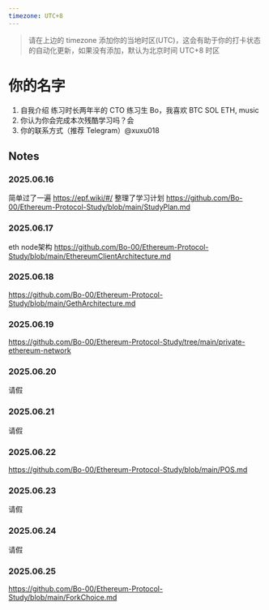 ```yaml
---
timezone: UTC+8
---
```


> 请在上边的 timezone 添加你的当地时区(UTC)，这会有助于你的打卡状态的自动化更新，如果没有添加，默认为北京时间 UTC+8 时区

# 你的名字

1. 自我介绍 练习时长两年半的 CTO 练习生 Bo，我喜欢 BTC SOL ETH, music
2. 你认为你会完成本次残酷学习吗？会
3. 你的联系方式（推荐 Telegram）@xuxu018

## Notes

<!-- Content_START -->

### 2025.06.16

简单过了一遍 https://epf.wiki/#/
整理了学习计划
https://github.com/Bo-00/Ethereum-Protocol-Study/blob/main/StudyPlan.md

### 2025.06.17
eth node架构
https://github.com/Bo-00/Ethereum-Protocol-Study/blob/main/EthereumClientArchitecture.md

### 2025.06.18
https://github.com/Bo-00/Ethereum-Protocol-Study/blob/main/GethArchitecture.md

### 2025.06.19
https://github.com/Bo-00/Ethereum-Protocol-Study/tree/main/private-ethereum-network

### 2025.06.20
请假
### 2025.06.21
请假
### 2025.06.22
https://github.com/Bo-00/Ethereum-Protocol-Study/blob/main/POS.md
### 2025.06.23
请假
### 2025.06.24
请假
### 2025.06.25
https://github.com/Bo-00/Ethereum-Protocol-Study/blob/main/ForkChoice.md
<!-- Content_END -->

